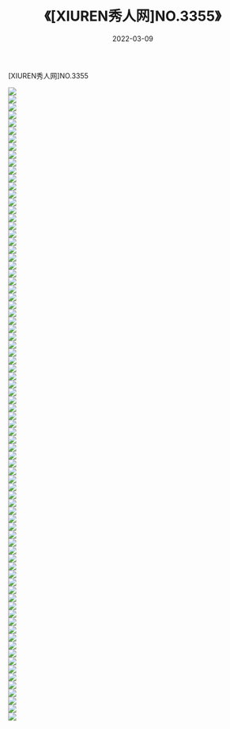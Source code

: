 ﻿---
layout: post
title:  《[XIUREN秀人网]NO.3355》
date:   2022-03-09
img: http://img.660000.xyz/Sharelink/秀人网/秀人网第04部分/[XIUREN秀人网]NO.3355/000.jpg
categories: [美女, 清纯, 唯美]
---

[XIUREN秀人网]NO.3355

 ![](http://img.660000.xyz/Sharelink/秀人网/秀人网第04部分/[XIUREN秀人网]NO.3355/001.jpg) <br>![](http://img.660000.xyz/Sharelink/秀人网/秀人网第04部分/[XIUREN秀人网]NO.3355/002.jpg) <br>![](http://img.660000.xyz/Sharelink/秀人网/秀人网第04部分/[XIUREN秀人网]NO.3355/003.jpg) <br>![](http://img.660000.xyz/Sharelink/秀人网/秀人网第04部分/[XIUREN秀人网]NO.3355/004.jpg) <br>![](http://img.660000.xyz/Sharelink/秀人网/秀人网第04部分/[XIUREN秀人网]NO.3355/005.jpg) <br>![](http://img.660000.xyz/Sharelink/秀人网/秀人网第04部分/[XIUREN秀人网]NO.3355/006.jpg) <br>![](http://img.660000.xyz/Sharelink/秀人网/秀人网第04部分/[XIUREN秀人网]NO.3355/007.jpg) <br>![](http://img.660000.xyz/Sharelink/秀人网/秀人网第04部分/[XIUREN秀人网]NO.3355/008.jpg) <br>![](http://img.660000.xyz/Sharelink/秀人网/秀人网第04部分/[XIUREN秀人网]NO.3355/009.jpg) <br>![](http://img.660000.xyz/Sharelink/秀人网/秀人网第04部分/[XIUREN秀人网]NO.3355/010.jpg) <br>![](http://img.660000.xyz/Sharelink/秀人网/秀人网第04部分/[XIUREN秀人网]NO.3355/011.jpg) <br>![](http://img.660000.xyz/Sharelink/秀人网/秀人网第04部分/[XIUREN秀人网]NO.3355/012.jpg) <br>![](http://img.660000.xyz/Sharelink/秀人网/秀人网第04部分/[XIUREN秀人网]NO.3355/013.jpg) <br>![](http://img.660000.xyz/Sharelink/秀人网/秀人网第04部分/[XIUREN秀人网]NO.3355/014.jpg) <br>![](http://img.660000.xyz/Sharelink/秀人网/秀人网第04部分/[XIUREN秀人网]NO.3355/015.jpg) <br>![](http://img.660000.xyz/Sharelink/秀人网/秀人网第04部分/[XIUREN秀人网]NO.3355/016.jpg) <br>![](http://img.660000.xyz/Sharelink/秀人网/秀人网第04部分/[XIUREN秀人网]NO.3355/017.jpg) <br>![](http://img.660000.xyz/Sharelink/秀人网/秀人网第04部分/[XIUREN秀人网]NO.3355/018.jpg) <br>![](http://img.660000.xyz/Sharelink/秀人网/秀人网第04部分/[XIUREN秀人网]NO.3355/019.jpg) <br>![](http://img.660000.xyz/Sharelink/秀人网/秀人网第04部分/[XIUREN秀人网]NO.3355/020.jpg) <br>![](http://img.660000.xyz/Sharelink/秀人网/秀人网第04部分/[XIUREN秀人网]NO.3355/021.jpg) <br>![](http://img.660000.xyz/Sharelink/秀人网/秀人网第04部分/[XIUREN秀人网]NO.3355/022.jpg) <br>![](http://img.660000.xyz/Sharelink/秀人网/秀人网第04部分/[XIUREN秀人网]NO.3355/023.jpg) <br>![](http://img.660000.xyz/Sharelink/秀人网/秀人网第04部分/[XIUREN秀人网]NO.3355/024.jpg) <br>![](http://img.660000.xyz/Sharelink/秀人网/秀人网第04部分/[XIUREN秀人网]NO.3355/025.jpg) <br>![](http://img.660000.xyz/Sharelink/秀人网/秀人网第04部分/[XIUREN秀人网]NO.3355/026.jpg) <br>![](http://img.660000.xyz/Sharelink/秀人网/秀人网第04部分/[XIUREN秀人网]NO.3355/027.jpg) <br>![](http://img.660000.xyz/Sharelink/秀人网/秀人网第04部分/[XIUREN秀人网]NO.3355/028.jpg) <br>![](http://img.660000.xyz/Sharelink/秀人网/秀人网第04部分/[XIUREN秀人网]NO.3355/029.jpg) <br>![](http://img.660000.xyz/Sharelink/秀人网/秀人网第04部分/[XIUREN秀人网]NO.3355/030.jpg) <br>![](http://img.660000.xyz/Sharelink/秀人网/秀人网第04部分/[XIUREN秀人网]NO.3355/031.jpg) <br>![](http://img.660000.xyz/Sharelink/秀人网/秀人网第04部分/[XIUREN秀人网]NO.3355/032.jpg) <br>![](http://img.660000.xyz/Sharelink/秀人网/秀人网第04部分/[XIUREN秀人网]NO.3355/033.jpg) <br>![](http://img.660000.xyz/Sharelink/秀人网/秀人网第04部分/[XIUREN秀人网]NO.3355/034.jpg) <br>![](http://img.660000.xyz/Sharelink/秀人网/秀人网第04部分/[XIUREN秀人网]NO.3355/035.jpg) <br>![](http://img.660000.xyz/Sharelink/秀人网/秀人网第04部分/[XIUREN秀人网]NO.3355/036.jpg) <br>![](http://img.660000.xyz/Sharelink/秀人网/秀人网第04部分/[XIUREN秀人网]NO.3355/037.jpg) <br>![](http://img.660000.xyz/Sharelink/秀人网/秀人网第04部分/[XIUREN秀人网]NO.3355/038.jpg) <br>![](http://img.660000.xyz/Sharelink/秀人网/秀人网第04部分/[XIUREN秀人网]NO.3355/039.jpg) <br>![](http://img.660000.xyz/Sharelink/秀人网/秀人网第04部分/[XIUREN秀人网]NO.3355/040.jpg) <br>![](http://img.660000.xyz/Sharelink/秀人网/秀人网第04部分/[XIUREN秀人网]NO.3355/041.jpg) <br>![](http://img.660000.xyz/Sharelink/秀人网/秀人网第04部分/[XIUREN秀人网]NO.3355/042.jpg) <br>![](http://img.660000.xyz/Sharelink/秀人网/秀人网第04部分/[XIUREN秀人网]NO.3355/043.jpg) <br>![](http://img.660000.xyz/Sharelink/秀人网/秀人网第04部分/[XIUREN秀人网]NO.3355/044.jpg) <br>![](http://img.660000.xyz/Sharelink/秀人网/秀人网第04部分/[XIUREN秀人网]NO.3355/045.jpg) <br>![](http://img.660000.xyz/Sharelink/秀人网/秀人网第04部分/[XIUREN秀人网]NO.3355/046.jpg) <br>![](http://img.660000.xyz/Sharelink/秀人网/秀人网第04部分/[XIUREN秀人网]NO.3355/047.jpg) <br>![](http://img.660000.xyz/Sharelink/秀人网/秀人网第04部分/[XIUREN秀人网]NO.3355/048.jpg) <br>![](http://img.660000.xyz/Sharelink/秀人网/秀人网第04部分/[XIUREN秀人网]NO.3355/049.jpg) <br>![](http://img.660000.xyz/Sharelink/秀人网/秀人网第04部分/[XIUREN秀人网]NO.3355/050.jpg) <br>![](http://img.660000.xyz/Sharelink/秀人网/秀人网第04部分/[XIUREN秀人网]NO.3355/051.jpg) <br>![](http://img.660000.xyz/Sharelink/秀人网/秀人网第04部分/[XIUREN秀人网]NO.3355/052.jpg) <br>![](http://img.660000.xyz/Sharelink/秀人网/秀人网第04部分/[XIUREN秀人网]NO.3355/053.jpg) <br>![](http://img.660000.xyz/Sharelink/秀人网/秀人网第04部分/[XIUREN秀人网]NO.3355/054.jpg) <br>![](http://img.660000.xyz/Sharelink/秀人网/秀人网第04部分/[XIUREN秀人网]NO.3355/055.jpg) <br>![](http://img.660000.xyz/Sharelink/秀人网/秀人网第04部分/[XIUREN秀人网]NO.3355/056.jpg) <br>![](http://img.660000.xyz/Sharelink/秀人网/秀人网第04部分/[XIUREN秀人网]NO.3355/057.jpg) <br>![](http://img.660000.xyz/Sharelink/秀人网/秀人网第04部分/[XIUREN秀人网]NO.3355/058.jpg) <br>![](http://img.660000.xyz/Sharelink/秀人网/秀人网第04部分/[XIUREN秀人网]NO.3355/059.jpg) <br>![](http://img.660000.xyz/Sharelink/秀人网/秀人网第04部分/[XIUREN秀人网]NO.3355/060.jpg) <br>![](http://img.660000.xyz/Sharelink/秀人网/秀人网第04部分/[XIUREN秀人网]NO.3355/061.jpg) <br>![](http://img.660000.xyz/Sharelink/秀人网/秀人网第04部分/[XIUREN秀人网]NO.3355/062.jpg) <br>![](http://img.660000.xyz/Sharelink/秀人网/秀人网第04部分/[XIUREN秀人网]NO.3355/063.jpg) <br>![](http://img.660000.xyz/Sharelink/秀人网/秀人网第04部分/[XIUREN秀人网]NO.3355/064.jpg) <br>![](http://img.660000.xyz/Sharelink/秀人网/秀人网第04部分/[XIUREN秀人网]NO.3355/065.jpg) <br>![](http://img.660000.xyz/Sharelink/秀人网/秀人网第04部分/[XIUREN秀人网]NO.3355/066.jpg) <br>![](http://img.660000.xyz/Sharelink/秀人网/秀人网第04部分/[XIUREN秀人网]NO.3355/067.jpg) <br>![](http://img.660000.xyz/Sharelink/秀人网/秀人网第04部分/[XIUREN秀人网]NO.3355/068.jpg) <br>![](http://img.660000.xyz/Sharelink/秀人网/秀人网第04部分/[XIUREN秀人网]NO.3355/069.jpg) <br>![](http://img.660000.xyz/Sharelink/秀人网/秀人网第04部分/[XIUREN秀人网]NO.3355/070.jpg) <br>![](http://img.660000.xyz/Sharelink/秀人网/秀人网第04部分/[XIUREN秀人网]NO.3355/071.jpg) <br>![](http://img.660000.xyz/Sharelink/秀人网/秀人网第04部分/[XIUREN秀人网]NO.3355/072.jpg) <br>![](http://img.660000.xyz/Sharelink/秀人网/秀人网第04部分/[XIUREN秀人网]NO.3355/073.jpg) <br>![](http://img.660000.xyz/Sharelink/秀人网/秀人网第04部分/[XIUREN秀人网]NO.3355/074.jpg) <br>![](http://img.660000.xyz/Sharelink/秀人网/秀人网第04部分/[XIUREN秀人网]NO.3355/075.jpg) <br>![](http://img.660000.xyz/Sharelink/秀人网/秀人网第04部分/[XIUREN秀人网]NO.3355/076.jpg) <br>![](http://img.660000.xyz/Sharelink/秀人网/秀人网第04部分/[XIUREN秀人网]NO.3355/077.jpg) <br>![](http://img.660000.xyz/Sharelink/秀人网/秀人网第04部分/[XIUREN秀人网]NO.3355/078.jpg) <br>![](http://img.660000.xyz/Sharelink/秀人网/秀人网第04部分/[XIUREN秀人网]NO.3355/079.jpg) <br>![](http://img.660000.xyz/Sharelink/秀人网/秀人网第04部分/[XIUREN秀人网]NO.3355/080.jpg) <br>